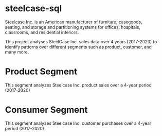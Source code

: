 # steelcase-sql

Steelcase Inc. is an American manufacturer of furniture, casegoods, seating, and storage and partitioning systems for offices, hospitals, classrooms, and residential interiors.

This project analyses SteelCase Inc. sales data over 4 years (2017-2020) to identify patterns over different segments such as product, customer, and many more.

# Product Segment

This segment analyzes Steelcase Inc. product sales over a 4-year period (2017-2020)

# Consumer Segment

This segment analyzes Steelcase Inc. customer purchases over a 4-year period (2017-2020)
